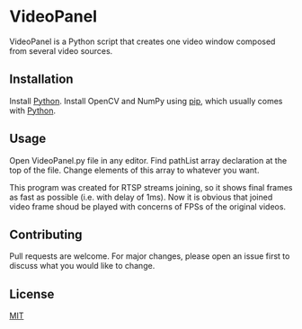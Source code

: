 # VideoPanel

VideoPanel is a Python script that creates one video window composed from several video sources.

## Installation

Install [Python](https://www.python.org/).
Install OpenCV and NumPy using [pip](https://pip.pypa.io), which usually comes with [Python](https://www.python.org/).

## Usage

Open VideoPanel.py file in any editor.
Find pathList array declaration at the top of the file.
Change elements of this array to whatever you want.

This program was created for RTSP streams joining, so it shows final frames as fast as possible (i.e. with delay of 1ms).
Now it is obvious that joined video frame shoud be played with concerns of FPSs of the original videos.

## Contributing
Pull requests are welcome. For major changes, please open an issue first to discuss what you would like to change.

## License
[MIT](https://choosealicense.com/licenses/mit/)
